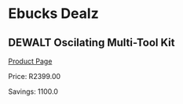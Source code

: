 
# Ebucks Dealz
## DEWALT Oscilating Multi-Tool Kit
[Product Page](https://www.ebucks.com/web/shop/productSelected.do?prodId=223573803&catId=714893646)

Price: R2399.00

Savings: 1100.0


	